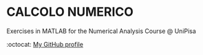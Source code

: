 # CALCOLO NUMERICO

Exercises in MATLAB for the Numerical Analysis Course @ UniPisa


:octocat: [My GitHub profile]

[My GitHub profile]: https://github.com/0xfederama/
